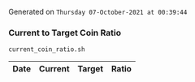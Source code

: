Generated on `Thursday 07-October-2021 at 00:39:44`

### Current to Target Coin Ratio
`current_coin_ratio.sh`

Date|Current|Target|Ratio
---|---|---|---
